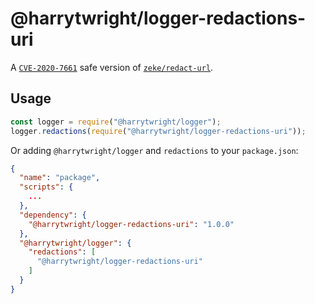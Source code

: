 # @harrytwright/logger-redactions-uri

A [`CVE-2020-7661`](https://github.com/advisories/GHSA-v4rh-8p82-6h5w) safe version of [`zeke/redact-url`](https://github.com/zeke/redact-url).

## Usage

```javascript
const logger = require("@harrytwright/logger");
logger.redactions(require("@harrytwright/logger-redactions-uri"));
```

Or adding `@harrytwright/logger` and `redactions` to your `package.json`:

```json
{
  "name": "package",
  "scripts": {
    ...
  },
  "dependency": {
    "@harrytwright/logger-redactions-uri": "1.0.0"
  },
  "@harrytwright/logger": {
    "redactions": [
      "@harrytwright/logger-redactions-uri"
    ]
  }
}

```
